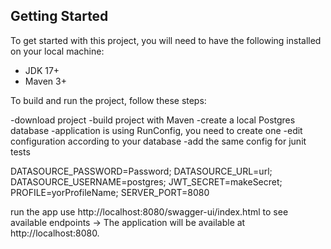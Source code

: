 
## Getting Started
To get started with this project, you will need to have the following installed on your local machine:

* JDK 17+
* Maven 3+

To build and run the project, follow these steps:

-download project
-build project with Maven
-create a local Postgres database
-application is using RunConfig, you need to create one
-edit configuration according to your database
-add the same config for junit tests

DATASOURCE_PASSWORD=Password;
DATASOURCE_URL=url;
DATASOURCE_USERNAME=postgres;
JWT_SECRET=makeSecret;
PROFILE=yorProfileName;
SERVER_PORT=8080

run the app
use http://localhost:8080/swagger-ui/index.html to see available endpoints
-> The application will be available at http://localhost:8080.
